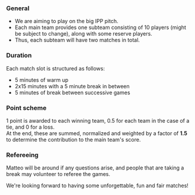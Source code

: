 ### General

- We are aiming to play on the big IPP pitch.
- Each main team provides one subteam consisting of 10 players (might be subject to change), along with some reserve players.
- Thus, each subteam will have two matches in total.

### Duration

Each match slot is structured as follows:

- 5 minutes of warm up
- 2x15 minutes with a 5 minute break in between
- 5 minutes of break between successive games

### Point scheme

1 point is awarded to each winning team, 0.5 for each team in the case of a tie, and 0 for a loss.\
At the end, these are summed, normalized and weighted by a factor of **1.5** to determine the contribution to the main team's score.

### Refereeing

Matteo will be around if any questions arise, and people that are taking a break may volunteer to referee the games.

We're looking forward to having some unforgettable, fun and fair matches!